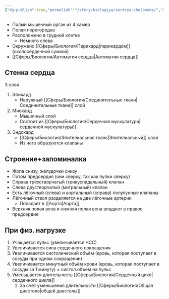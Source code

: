 ```yaml
---
{"dg-publish":true,"permalink":"/sfery/biologiya/serdcze-cheloveka/","tags":["Анатомия"]}
---
```


- Полый мышечный орган из 4 камер
- Полая перегородка
- Расположено в грудной клетке
	- Немного слева
- Окружено [[Сферы/Биология/Перикард\|перикардом]] (околосердечной сумкой)
- [[Сферы/Биология/Автоматия сердца\|Автоматия сердца]]
## Стенка сердца
3 слоя
1. Эпикард
	- Наружный [[Сферы/Биология/Соединительные ткани\|Соединительные ткани]] слой
2. Миокард
	- Мышечный слой
	- Состоит из [[Сферы/Биология/Сердечная мускулатура\|сердечной мускулатуры]]
3. Эндокард
	- [[Сферы/Биология/Эпителиальная ткань\|Эпителиальный]] слой 
	- Из него образуются клапаны
## Строение+запоминалка
- Жопа снизу, желудочки снизу
- Потом предсердия (они сверху, так как пупки сверху)
- Справа трёхстворчатый (трикуспидальный) клапан
- Слева двустворчатый (митральный) клапан
- Есть лёгочный (слева) и аортальный (справа) полулунные клапаны
- Лёгочный ствол разделяется на две лёгочные артерии
	- Попадает в [[Аорта\|Аорта]]
- Верхняя полая вена и нижняя полая вена впадают в правое предсердие
## При физ. нагрузке
1. Учащается пульс (увеличивается ЧСС)
2. Увеличивается сила сердечного сокращения
3. Увеличивается систолический объём (кровь, которая поступает в сосуды при одном сокращении)
4. Увеличивается минутный объём крови (кровь, которая поступает в сосуды за 1 минуту) = систол.объём на пульс
5. Уменьшается длительность [[Сферы/Биология/Сердечный цикл\|сердечного цикла]]
	1. За счёт уменьшения длительности [[Сферы/Биология/Общая диастола\|общей диастолы]]